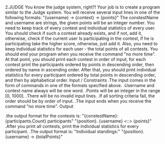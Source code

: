 2.JUDGE
You know the judge system, right?! Your job is to create a program similar to the Judge system. 
You will receive several input lines in one of the following formats:
"{username} -> {contest} -> {points}"
The constestName and username are strings, the given points will be an integer number. You need to keep track of every contest and individual statistics of every user. You should check if such a contest already exists, and if not, add it, otherwise, check if the current user Is participating in the contest, if he is participating take the higher score, otherwise, just add it. 
Also, you need to keep individual statistics for each user - the total points of all contests. 
You should end your program when you receive the command "no more time". At that point, you should print each contest in order of input, for each contest print the participants ordered by points in descending order, then ordered by name in ascending order.  After that, you should print individual statistics for every participant ordered by total points in descending order, and then by alphabetical order.
Input / Constraints
.The input comes in the form of commands in one of the formats specified above.
.Username and contest name always will be one word.
.Points will be an integer in the range [0, 1000].
.There will be no invalid input lines.
.If all sorting criteria fail, the order should be by order of input.
.The input ends when you receive the command "no more time".
Output

.the output format for the contests is:
	"{constestName}: {participants.Count} participants"
	"{position}. {username} <::> {points}"
.After you print all contests, print the individual statistics for every participant.
.The output format is:
       "Individual standings:"
       "{position}. {username} -> {totalPoints}"

